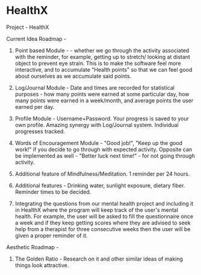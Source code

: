 # HealthX

Project - HealthX

Current Idea Roadmap  -

1. Point based Module -  - whether we go through the activity associated with the reminder, for example, getting up to stretch/ looking at distant object to prevent eye strain. This is to make the software feel more interactive, and to accumulate "Health points" so that we can feel good about ourselves as we accumulate said points.

2. Log/Journal Module  -  Date and times are recorded for statistical purposes - how many points were earned at some particular day, how many points were earned in a week/month, and average points the user earned per day.

3. Profile Module -  Username+Password. Your progress is saved to your own profile. Amazing synergy with Log/Journal system. Individual progresses tracked.

4. Words of Encouragement Module - "Good job!", "Keep up the good work!" if you decide to go through with expected activity. Opposite can be implemented as well - "Better luck next time!" - for not going through activity.

5. Additional feature of Mindfulness/Meditation. 1 reminder per 24 hours.

6. Additional features - Drinking water, sunlight exposure, dietary fiber. Reminder times to be decided.

7. Integrating the questions from our mental health project and including it in HealthX where the program will keep track of the user's mental health. For example, the user will be asked to fill the questionnaire once a week and if they keep getting scores where they are advised to seek help from a therapist for three consecutive weeks then the user will be given a proper reminder of it.

Aesthetic Roadmap - 

1.  The Golden Ratio - Research on it and other similar ideas of making things look attractive.
